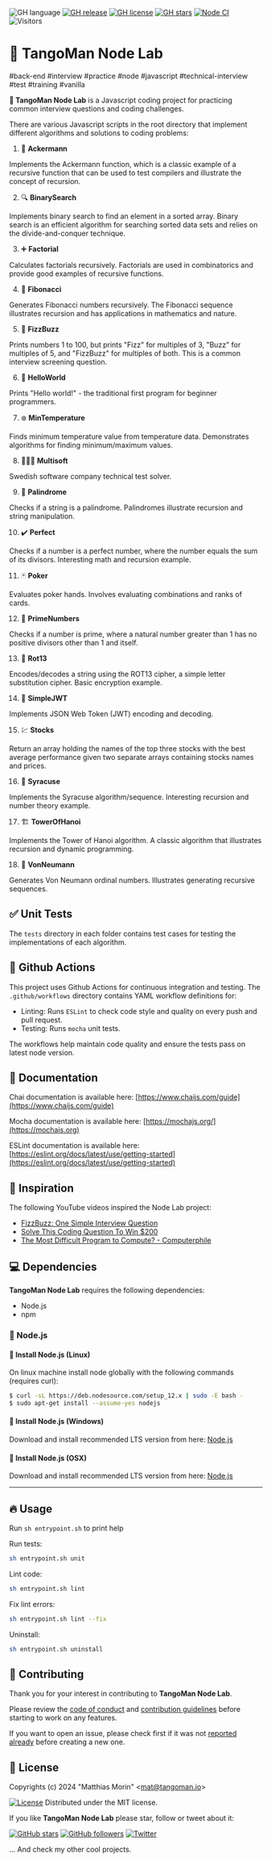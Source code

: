 ![GH language](https://img.shields.io/github/languages/top/TangoMan75/node-lab)
[![GH release](https://img.shields.io/github/v/release/TangoMan75/node-lab)](https://github.com/TangoMan75/node-lab/releases)
[![GH license](https://img.shields.io/github/license/TangoMan75/node-lab)]((https://github.com/TangoMan75/node-lab/blob/master/LICENSE))
[![GH stars](https://img.shields.io/github/stars/TangoMan75/node-lab)](https://github.com/TangoMan75/node-lab/stargazers)
[![Node CI](https://github.com/TangoMan75/node-lab/workflows/Node%20CI/badge.svg)](https://github.com/TangoMan75/node-lab/actions/workflows/node.yml)
![Visitors](https://api.visitorbadge.io/api/visitors?path=https%3A%2F%2Fgithub.com%2FTangoMan75%2Fnode-lab&labelColor=%23697689&countColor=%2337d67a&style=flat)

🔬 TangoMan Node Lab
====================

#back-end #interview #practice #node #javascript #technical-interview #test #training #vanilla

**🔬 TangoMan Node Lab** is a Javascript coding project for practicing common interview questions and coding challenges.

There are various Javascript scripts in the root directory that implement different algorithms and solutions to coding problems:

1. 🔄 **Ackermann**

Implements the Ackermann function, which is a classic example of a recursive function that can be used to test compilers and illustrate the concept of recursion.

2. 🔍 **BinarySearch**

Implements binary search to find an element in a sorted array. Binary search is an efficient algorithm for searching sorted data sets and relies on the divide-and-conquer technique.

3. ➕ **Factorial**

Calculates factorials recursively. Factorials are used in combinatorics and provide good examples of recursive functions.

4. 🔢 **Fibonacci**

Generates Fibonacci numbers recursively. The Fibonacci sequence illustrates recursion and has applications in mathematics and nature.

5. 💬 **FizzBuzz**

Prints numbers 1 to 100, but prints "Fizz" for multiples of 3, "Buzz" for multiples of 5, and "FizzBuzz" for multiples of both. This is a common interview screening question.

6. 👋 **HelloWorld**

Prints "Hello world!" - the traditional first program for beginner programmers.

7. ❄️ **MinTemperature**

Finds minimum temperature value from temperature data. Demonstrates algorithms for finding minimum/maximum values.

8. 🧑🏼‍💻 **Multisoft**

Swedish software company technical test solver.

9. 🔄 **Palindrome**

Checks if a string is a palindrome. Palindromes illustrate recursion and string manipulation.

10. ✔️ **Perfect**

Checks if a number is a perfect number, where the number equals the sum of its divisors. Interesting math and recursion example.

11. 🃏 **Poker**

Evaluates poker hands. Involves evaluating combinations and ranks of cards.

12. 🥇 **PrimeNumbers**

Checks if a number is prime, where a natural number greater than 1 has no positive divisors other than 1 and itself.

13. 🔄 **Rot13**

Encodes/decodes a string using the ROT13 cipher, a simple letter substitution cipher. Basic encryption example.

14. 🔑 **SimpleJWT**

Implements JSON Web Token (JWT) encoding and decoding.

15. 💹 **Stocks**

Return an array holding the names of the top three stocks with the best average performance given two separate arrays containing stocks names and prices.

16. 🔢 **Syracuse**

Implements the Syracuse algorithm/sequence. Interesting recursion and number theory example.

17. 🏗️ **TowerOfHanoi**

Implements the Tower of Hanoi algorithm. A classic algorithm that illustrates recursion and dynamic programming.

18. 🔄 **VonNeumann**

Generates Von Neumann ordinal numbers. Illustrates generating recursive sequences.

## ✅ Unit Tests

The `tests` directory in each folder contains test cases for testing the implementations of each algorithm.

## 🚀 Github Actions

This project uses Github Actions for continuous integration and testing. The `.github/workflows` directory contains YAML workflow definitions for:

- Linting: Runs `ESLint` to check code style and quality on every push and pull request.
- Testing: Runs `mocha` unit tests.

The workflows help maintain code quality and ensure the tests pass on latest node version.

## 📑 Documentation

Chai documentation is available here: [https://www.chaijs.com/guide](https://www.chaijs.com/guide)

Mocha documentation is available here: [https://mochajs.org/](https://mochajs.org)

ESLint documentation is available here: [https://eslint.org/docs/latest/use/getting-started](https://eslint.org/docs/latest/use/getting-started)

## 🌟 Inspiration

The following YouTube videos inspired the Node Lab project:

- [FizzBuzz: One Simple Interview Question](https://www.youtube.com/watch?v=QPZ0pIK_wsc)
- [Solve This Coding Question To Win $200](https://www.youtube.com/watch?v=WDuZ_S_9vLg)
- [The Most Difficult Program to Compute? - Computerphile](https://www.youtube.com/watch?v=i7sm9dzFtEI)

💻 Dependencies
---------------

**TangoMan Node Lab** requires the following dependencies:

- Node.js
- npm

### 🦖 Node.js

#### 🐧 Install Node.js (Linux)

On linux machine install node globally with the following commands (requires curl):

```bash
$ curl -sL https://deb.nodesource.com/setup_12.x | sudo -E bash -
$ sudo apt-get install --assume-yes nodejs
```

#### 🏁 Install Node.js (Windows)

Download and install recommended LTS version from here: [Node.js](https://nodejs.org/en/download)

#### 🍎 Install Node.js (OSX)

Download and install recommended LTS version from here: [Node.js](https://nodejs.org/en/download)

---

🔥 Usage
--------

Run `sh entrypoint.sh` to print help

Run tests:

```bash
sh entrypoint.sh unit
```

Lint code:

```bash
sh entrypoint.sh lint
```

Fix lint errors:

```bash
sh entrypoint.sh lint --fix
```

Uninstall:

```bash
sh entrypoint.sh uninstall
```

🤝 Contributing
---------------

Thank you for your interest in contributing to **TangoMan Node Lab**.

Please review the [code of conduct](./CODE_OF_CONDUCT.md) and [contribution guidelines](./CONTRIBUTING.md) before starting to work on any features.

If you want to open an issue, please check first if it was not [reported already](https://github.com/TangoMan75/node-lab/issues) before creating a new one.

📜 License
----------

Copyrights (c) 2024 &quot;Matthias Morin&quot; &lt;mat@tangoman.io&gt;

[![License](https://img.shields.io/badge/Licence-MIT-green.svg)](LICENSE)
Distributed under the MIT license.

If you like **TangoMan Node Lab** please star, follow or tweet about it:

[![GitHub stars](https://img.shields.io/github/stars/TangoMan75/node-lab?style=social)](https://github.com/TangoMan75/node-lab/stargazers)
[![GitHub followers](https://img.shields.io/github/followers/TangoMan75?style=social)](https://github.com/TangoMan75)
[![Twitter](https://img.shields.io/twitter/url?style=social&url=https%3A%2F%2Fgithub.com%2FTangoMan75%2Fnode-lab)](https://twitter.com/intent/tweet?text=Wow:&url=https%3A%2F%2Fgithub.com%2FTangoMan75%2Fnode-lab)

... And check my other cool projects.
